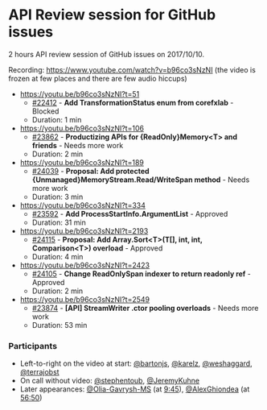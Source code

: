 # API Review session for GitHub issues

2 hours API review session of GitHub issues on 2017/10/10.

Recording: https://www.youtube.com/watch?v=b96co3sNzNI (the video is frozen at few places and there are few audio hiccups)

* https://youtu.be/b96co3sNzNI?t=51
  * [#22412](https://github.com/dotnet/corefx/issues/22412) - **Add TransformationStatus enum from corefxlab** - Blocked
  * Duration: 1 min
* https://youtu.be/b96co3sNzNI?t=106
  * [#23862](https://github.com/dotnet/corefx/issues/23862) - **Productizing APIs for {ReadOnly}Memory\<T\> and friends** - Needs more work
  * Duration: 2 min
* https://youtu.be/b96co3sNzNI?t=189
  * [#24039](https://github.com/dotnet/corefx/issues/24039) - **Proposal: Add protected {Unmanaged}MemoryStream.Read/WriteSpan method** - Needs more work
  * Duration: 3 min
* https://youtu.be/b96co3sNzNI?t=334
  * [#23592](https://github.com/dotnet/corefx/issues/23592) - **Add ProcessStartInfo.ArgumentList** - Approved
  * Duration: 31 min
* https://youtu.be/b96co3sNzNI?t=2193
  * [#24115](https://github.com/dotnet/corefx/issues/24115) - **Proposal: Add Array.Sort\<T\>(T[], int, int, Comparison\<T\>) overload** - Approved
  * Duration: 4 min
* https://youtu.be/b96co3sNzNI?t=2423
  * [#24105](https://github.com/dotnet/corefx/issues/24105) - **Change ReadOnlySpan indexer to return readonly ref** - Approved
  * Duration: 2 min
* https://youtu.be/b96co3sNzNI?t=2549
  * [#23874](https://github.com/dotnet/corefx/issues/23874) - **[API] StreamWriter .ctor pooling overloads** - Needs more work
  * Duration: 53 min

### Participants

  * Left-to-right on the video at start: [@bartonjs](https://github.com/bartonjs), [@karelz](https://github.com/karelz), [@weshaggard](https://github.com/weshaggard), [@terrajobst](https://github.com/terrajobst)
  * On call without video: [@stephentoub](https://github.com/stephentoub), [@JeremyKuhne](https://github.com/JeremyKuhne)
  * Later appearances: [@Olia-Gavrysh-MS](https://github.com/Olia-Gavrysh-MS) (at [9:45](https://youtu.be/b96co3sNzNI?t=585)), [@AlexGhiondea](https://github.com/AlexGhiondea) (at [56:50](https://youtu.be/b96co3sNzNI?t=3410))
 
